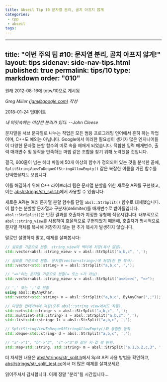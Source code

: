 ```yaml
---
title: Abseil Tip 10 문자열 분리, 골치 아프지 않게
categories:
 - cpp
 - abseil
tags:
---
```

---
title: "이번 주의 팁 #10: 문자열 분리, 골치 아프지 않게!"
layout: tips
sidenav: side-nav-tips.html
published: true
permalink: tips/10
type: markdown
order: "010"
---

원래 2012-08-16에 totw/10으로 게시됨

*Greg Miller [(jgm@google.com)](mailto:jgm@google.com) 작성*

2018-01-24 업데이트

*내 머릿속에는 이상한 분리가 있다. --John Cleese*

문자열을 서브 문자열로 나누는 작업은 모든 범용 프로그래밍 언어에서 흔히 하는 작업이며, C++도 예외는 아닙니다. Google에서 이러한 필요성이 생기자 많은 엔지니어들이 다양한 문자열 분할 함수의 미로 속을 헤매게 되었습니다. 적합한 입력 매개변수, 출력 매개변수 및 동작을 만족하는 마법 같은 조합을 찾기 위해 노력했을 것입니다. 

결국, 600줄이 넘는 헤더 파일에 50개 이상의 함수가 정의되어 있는 것을 분석한 끝에, `SplitStringViewToDequeOfStringAllowEmpty()` 같은 복잡한 이름을 가진 함수를 선택했을지도 모릅니다.

이를 해결하기 위해 C++ 라이브러리 팀은 문자열 분할을 위한 새로운 API를 구현했고, 이는 [absl/strings/str_split.h][str_split]에서 사용할 수 있습니다.

새로운 API는 여러 문자열 분할 함수를 단일 `absl::StrSplit()` 함수로 대체했습니다. 이 함수는 분할할 문자열과 구분자(delimiter)를 매개변수로 받아들입니다. `absl::StrSplit()`은 반환 결과를 호출자가 지정한 유형에 적응시킵니다. 내부적으로 `absl::string_view`를 사용하여 효율적으로 구현되었기 때문에, 호출자가 명시적으로 문자열 객체를 복사해 저장하지 않는 한 추가 복사가 발생하지 않습니다.

말로만 설명하지 말고, 예제를 살펴봅시다:

```cpp
// 쉼표를 기준으로 분할. string_view의 벡터에 저장(복사 없음).
std::vector<absl::string_view> v = absl::StrSplit("a,b,c", ',');

// 쉼표를 기준으로 분할. 문자열(vector<string>)에 저장(한 번 복사).
std::vector<std::string> v = absl::StrSplit("a,b,c", ',');

// "=>"라는 문자열 기준으로 분할(= 또는 >가 아님).
std::vector<absl::string_view> v = absl::StrSplit("a=>b=>c", "=>");

// ',' 또는 ';'로 분할
using absl::ByAnyChar;
std::vector<std::string> v = absl::StrSplit("a,b;c", ByAnyChar(",;"));

// 다양한 컨테이너에 저장(모두 absl::string_view에서도 작동).
std::set<std::string> s = absl::StrSplit("a,b,c", ',');
std::multiset<std::string> s = absl::StrSplit("a,b,c", ',');
std::list<std::string> li = absl::StrSplit("a,b,c", ',');

// SplitStringViewToDequeOfStringAllowEmpty()와 동일한 동작.
std::deque<std::string> d = absl::StrSplit("a,b,c", ',');

// "a"->"1", "b"->"2", "c"->"3"와 같은 키-값 쌍 반환.
std::map<std::string, std::string> m = absl::StrSplit("a,1,b,2,c,3", ',');
```

더 자세한 내용은 [absl/strings/str_split.h][str_split]에서 Split API 사용 방법을 확인하고, [absl/strings/str_split_test.cc][str_split_test]에서 더 많은 예제를 살펴보세요.

읽어주셔서 감사합니다. 이제 정말 "분리"될 시간입니다...

[str_split]: https://github.com/abseil/abseil-cpp/blob/master/absl/strings/str_split.h  
[str_split_test]: https://github.com/abseil/abseil-cpp/blob/master/absl/strings/str_split_test.cc